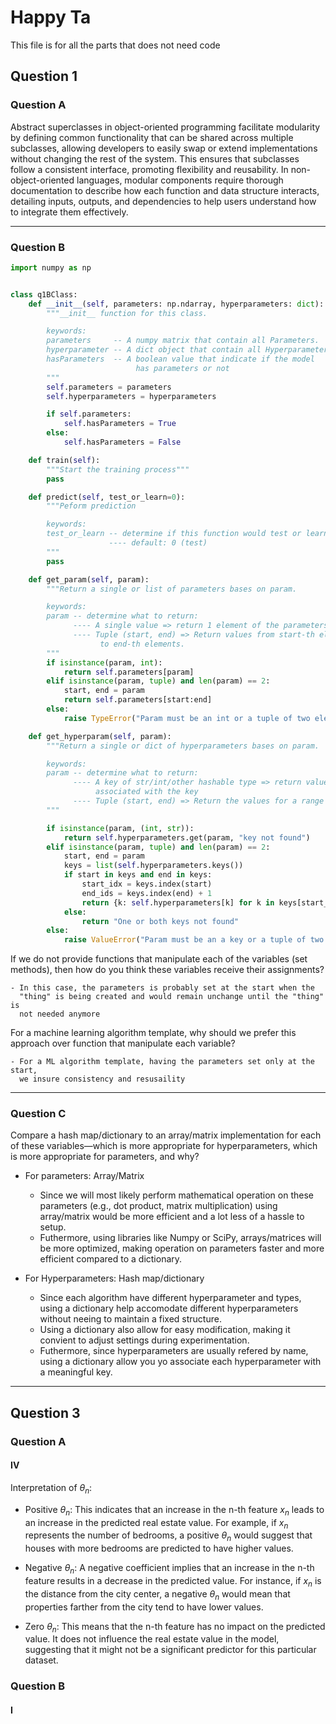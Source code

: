 # Happy Ta

This file is for all the parts that does not need code

## Question 1

### Question A

Abstract superclasses in object-oriented programming facilitate modularity by defining common functionality that can be shared across multiple subclasses, allowing developers to easily swap or extend implementations without changing the rest of the system. This ensures that subclasses follow a consistent interface, promoting flexibility and reusability. In non-object-oriented languages, modular components require thorough documentation to describe how each function and data structure interacts, detailing inputs, outputs, and dependencies to help users understand how to integrate them effectively.

---

### Question B

``` python
import numpy as np


class q1BClass:
    def __init__(self, parameters: np.ndarray, hyperparameters: dict):
        """__init__ function for this class.

        keywords:
        parameters     -- A numpy matrix that contain all Parameters.
        hyperparameter -- A dict object that contain all Hyperparameters.
        hasParameters  -- A boolean value that indicate if the model
                            has parameters or not
        """
        self.parameters = parameters
        self.hyperparameters = hyperparameters

        if self.parameters:
            self.hasParameters = True
        else:
            self.hasParameters = False

    def train(self):
        """Start the training process"""
        pass

    def predict(self, test_or_learn=0):
        """Peform prediction

        keywords:
        test_or_learn -- determine if this function would test or learn.
                      ---- default: 0 (test)
        """
        pass

    def get_param(self, param):
        """Return a single or list of parameters bases on param.

        keywords:
        param -- determine what to return:
              ---- A single value => return 1 element of the parameters list
              ---- Tuple (start, end) => Return values from start-th elements
                    to end-th elements.
        """
        if isinstance(param, int):
            return self.parameters[param]
        elif isinstance(param, tuple) and len(param) == 2:
            start, end = param
            return self.parameters[start:end]
        else:
            raise TypeError("Param must be an int or a tuple of two elements.")

    def get_hyperparam(self, param):
        """Return a single or dict of hyperparameters bases on param.

        keywords:
        param -- determine what to return:
              ---- A key of str/int/other hashable type => return value
                   associated with the key
              ---- Tuple (start, end) => Return the values for a range of keys
        """

        if isinstance(param, (int, str)):
            return self.hyperparameters.get(param, "key not found")
        elif isinstance(param, tuple) and len(param) == 2:
            start, end = param
            keys = list(self.hyperparameters.keys())
            if start in keys and end in keys:
                start_idx = keys.index(start)
                end_ids = keys.index(end) + 1
                return {k: self.hyperparameters[k] for k in keys[start_idx:end_ids]}
            else:
                return "One or both keys not found"
        else:
            raise ValueError("Param must be an a key or a tuple of two keys.")
```

If we do not provide functions that manipulate each of the variables (set
methods), then how do you think these variables receive their assignments?

    - In this case, the parameters is probably set at the start when the
      "thing" is being created and would remain unchange until the "thing" is
      not needed anymore

For a machine learning algorithm template, why should we prefer this
approach over function that manipulate each variable?

    - For a ML algorithm template, having the parameters set only at the start,
      we insure consistency and resusaility

---

### Question C

Compare a hash map/dictionary to an array/matrix implementation for each of
these variables—which is more appropriate for hyperparameters, which is more
appropriate for parameters, and why?

- For parameters: Array/Matrix
  - Since we will most likely perform mathematical operation on these
      parameters (e.g., dot product, matrix multiplication) using
      array/matrix would be more efficient and a lot less of a hassle to
      setup.
  - Futhermore, using libraries like Numpy or SciPy, arrays/matrices will
      be more optimized, making operation on parameters faster and more
      efficient compared to a dictionary.

- For Hyperparameters: Hash map/dictionary
  - Since each algorithm have different hyperparameter and types, using a
      dictionary help accomodate different hyperparameters without neeing
      to maintain a fixed structure.
  - Using a dictionary also allow for easy modification, making it
      convient to adjust settings during experimentation.
  - Futhermore, since hyperparameters are usually refered by name, using
      a dictionary allow you yo associate each hyperparameter with a
      meaningful key.

---

## Question 3

### Question A

#### IV

Interpretation of $\theta_n$:

- Positive $\theta_n$: This indicates that an increase in the n-th feature $x_n$ leads to an increase in the predicted real estate value. For example, if $x_n$ represents the number of bedrooms, a positive $\theta_n$ would suggest that houses with more bedrooms are predicted to have higher values.

- Negative $\theta_n$: A negative coefficient implies that an increase in the n-th feature results in a decrease in the predicted value. For instance, if $x_n$ is the distance from the city center, a negative $\theta_n$ would mean that properties farther from the city tend to have lower values.

- Zero $\theta_n$: This means that the n-th feature has no impact on the predicted value. It does not influence the real estate value in the model, suggesting that it might not be a significant predictor for this particular dataset.

### Question B

#### I
